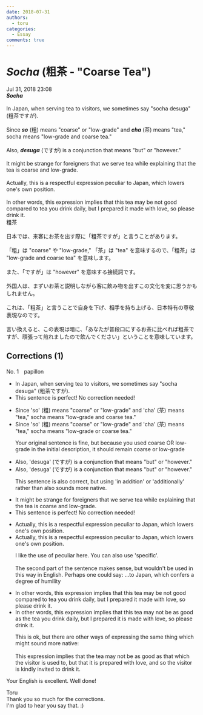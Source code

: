 ```yaml
---
date: 2018-07-31
authors:
  - toru
categories:
  - Essay
comments: true
---
```


# <strong><em>Socha</strong></em> (粗茶 - "Coarse Tea")
<div class="date">Jul 31, 2018 23:08</div>
<div id="post"><div id="body_show_ori">
<strong><em>Socha</strong></em><br/><br/>In Japan, when serving tea to visitors, we sometimes say "socha desuga" (粗茶ですが).<br/><br/>Since <strong><em>so</em></strong> (粗) means "coarse" or "low-grade" and <strong><em>cha</em></strong> (茶) means "tea," socha means "low-grade and coarse tea."<br/><br/>Also, <strong><em>desuga</em></strong> (ですが) is a conjunction that means "but" or "however."<br/><br/>It might be strange for foreigners that we serve tea while explaining that the tea is coarse and low-grade.<br/><br/>Actually, this is a respectful expression peculiar to Japan, which lowers one's own position.<br/><br/>In other words, this expression implies that this tea may be not good compared to tea you drink daily, but I prepared it made with love, so please drink it.
</div></div>

<!-- more -->

<div id="post_ja"><div id="body_show_mo">
粗茶<br/><br/>日本では、来客にお茶を出す際に「粗茶ですが」と言うことがあります。<br/><br/>「粗」は "coarse" や "low-grade," 「茶」は "tea" を意味するので、「粗茶」は "low-grade and coarse tea" を意味します。<br/><br/>また、「ですが」は "however" を意味する接続詞です。<br/><br/>外国人は、まずいお茶と説明しながら客に飲み物を出すこの文化を変に思うかもしれません。<br/><br/>これは、「粗茶」と言うことで自身を下げ、相手を持ち上げる、日本特有の尊敬表現なのです。<br/><br/>言い換えると、この表現は暗に、「あなたが普段口にするお茶に比べれば粗茶ですが、頑張って煎れましたので飲んでください」ということを意味しています。
</div></div>

## Corrections (1)
<div id="block"><div class="first_name"> No. 1　<span class="just_name">papillon</span></div><div id="block2">
<ul class="correction_field">
<li class="incorrect">In Japan, when serving tea to visitors, we sometimes say "socha desuga" (粗茶ですが).</li>
<li class="corrected perfect">This sentence is perfect! No correction needed!</li>
</ul>
<ul class="correction_field">
<li class="incorrect">Since 'so' (粗) means "coarse" or "low-grade" and 'cha' (茶) means "tea," socha means "low-grade and coarse tea."</li>
<li class="corrected correct">
Since 'so' (粗) means "coarse" or "low-grade" and 'cha' (茶) means "tea," socha means "low-grade <span class="f_blue">or</span> coarse tea."
<p class="correction_comment">Your original sentence is fine, but because you used coarse OR low-grade in the initial description, it should remain coarse or low-grade</p>
</li>
</ul>
<ul class="correction_field">
<li class="incorrect">Also, 'desuga' (ですが) is a conjunction that means "but" or "however."</li>
<li class="corrected correct">
Also, 'desuga' (ですが) is a conjunction that means "but" or "however."
<p class="correction_comment">This sentence is also correct, but using 'in addition' or 'additionally' rather than also sounds more native.</p>
</li>
</ul>
<ul class="correction_field">
<li class="incorrect">It might be strange for foreigners that we serve tea while explaining that the tea is coarse and low-grade.</li>
<li class="corrected perfect">This sentence is perfect! No correction needed!</li>
</ul>
<ul class="correction_field">
<li class="incorrect">Actually, this is a respectful expression peculiar to Japan, which lowers one's own position.</li>
<li class="corrected correct">
Actually, this is a respectful expression peculiar to Japan, which lowers one's own position.
<p class="correction_comment">I like the use of peculiar here. You can also use 'specific'. <br/><br/>The second part of the sentence makes sense, but wouldn't be used in this way in English. Perhaps one could say: ...to Japan, which confers a degree of humility</p>
</li>
</ul>
<ul class="correction_field">
<li class="incorrect">In other words, this expression implies that this tea may be not good compared to tea you drink daily, but I prepared it made with love, so please drink it.</li>
<li class="corrected correct">
In other words, this expression implies that this tea may <span class="f_blue">not be as good as the</span> tea you drink daily, but <span class="f_red"><span class="sline">I prepared</span></span> it <span class="f_blue">is</span> made with love, so please drink it.
<p class="correction_comment">This is ok, but there are other ways of expressing the same thing which might sound more native:<br/><br/>This expression implies that the tea may not be as good as that which the visitor is used to, but that it is prepared with love, and so the visitor is kindly invited to drink it.</p>
</li>
</ul>
<p class="comment_small">
 Your English is excellent. Well done!
</p>

</div><div class="name"><span class="just_name">Toru</span><br>
Thank you so much for the corrections. <br/>I'm glad to hear you say that. :)
</div>
</div>

